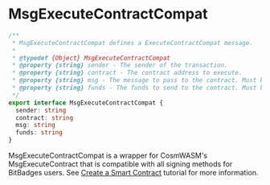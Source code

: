 # MsgExecuteContractCompat



```typescript
/**
 * MsgExecuteContractCompat defines a ExecuteContractCompat message.
 *
 * @typedef {Object} MsgExecuteContractCompat
 * @property {string} sender - The sender of the transaction.
 * @property {string} contract - The contract address to execute.
 * @property {string} msg - The message to pass to the contract. Must be a valid JSON string.
 * @property {string} funds - The funds to send to the contract. Must be a valid JSON string.
 */
export interface MsgExecuteContractCompat {
  sender: string
  contract: string
  msg: string
  funds: string
}
```

MsgExecuteContractCompat is a wrapper for CosmWASM's MsgExecuteContract that is compatible with all signing methods for BitBadges users. See [Create a Smart Contract](../bitbadges-blockchain/create-a-wasm-contract.md) tutorial for more information.
